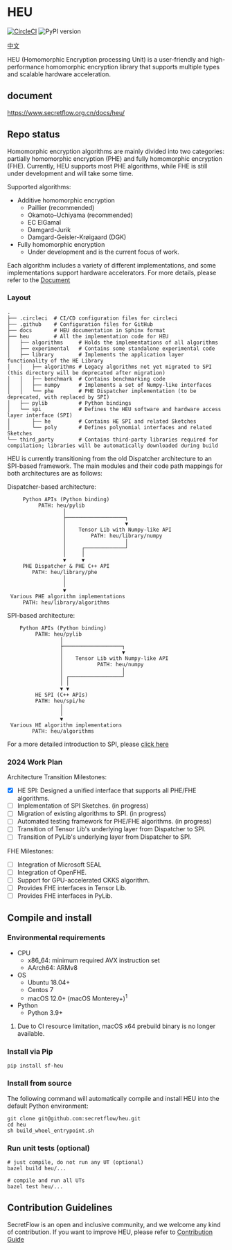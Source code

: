 # HEU

[![CircleCI](https://dl.circleci.com/status-badge/img/gh/secretflow/heu/tree/main.svg?style=svg)](https://dl.circleci.com/status-badge/redirect/gh/secretflow/heu/tree/main)
![PyPI version](https://img.shields.io/pypi/v/sf-heu)

[中文](README_cn.md)

HEU (Homomorphic Encryption processing Unit) is a user-friendly and high-performance homomorphic
encryption library that supports multiple types and scalable hardware acceleration.

## document

https://www.secretflow.org.cn/docs/heu/

## Repo status

Homomorphic encryption algorithms are mainly divided into two categories: partially homomorphic
encryption (PHE) and fully homomorphic encryption (FHE). Currently, HEU supports most PHE
algorithms, while FHE is still under development and will take some time.

Supported algorithms:

- Additive homomorphic encryption
    - Paillier (recommended)
    - Okamoto–Uchiyama (recommended)
    - EC ElGamal
    - Damgard-Jurik
    - Damgard-Geisler-Krøigaard (DGK)
- Fully homomorphic encryption
    - Under development and is the current focus of work.

Each algorithm includes a variety of different implementations, and some implementations support
hardware accelerators. For more details, please refer to
the [Document](https://www.secretflow.org.cn/docs/heu/latest/zh-Hans/getting_started/algo_choice )


### Layout

```text
.
├── .circleci  # CI/CD configuration files for circleci
├── .github    # Configuration files for GitHub
├── docs       # HEU documentation in Sphinx format
├── heu        # All the implementation code for HEU
│   ├── algorithms     # Holds the implementations of all algorithms
│   ├── experimental   # Contains some standalone experimental code
│   ├── library        # Implements the application layer functionality of the HE Library
│   │   ├── algorithms # Legacy algorithms not yet migrated to SPI (this directory will be deprecated after migration)
│   │   ├── benchmark  # Contains benchmarking code
│   │   ├── numpy      # Implements a set of Numpy-like interfaces
│   │   └── phe        # PHE Dispatcher implementation (to be deprecated, with replaced by SPI)
│   ├── pylib          # Python bindings
│   └── spi            # Defines the HEU software and hardware access layer interface (SPI)
│       ├── he         # Contains HE SPI and related Sketches
│       └── poly       # Defines polynomial interfaces and related Sketches
└── third_party        # Contains third-party libraries required for compilation; libraries will be automatically downloaded during build

```

HEU is currently transitioning from the old Dispatcher architecture to an SPI-based framework. The
main modules and their code path mappings for both architectures are as follows:

Dispatcher-based architecture:

```text
     Python APIs (Python binding)
          PATH: heu/pylib
                  │
                  ├───────────────────┐
                  │                   ▼
                  │    Tensor Lib with Numpy-like API
                  │        PATH: heu/library/numpy
                  │                   │
                  │     ┌─────────────┘
                  │     │
                  ▼     ▼
     PHE Dispatcher & PHE C++ API
        PATH: heu/library/phe
                  │
                  │
                  ▼
 Various PHE algorithm implementations
     PATH: heu/library/algorithms
```

SPI-based architecture:

```text
    Python APIs (Python binding)
         PATH: heu/pylib
                 │
                 ├───────────────────┐
                 │                   ▼
                 │    Tensor Lib with Numpy-like API
                 │           PATH: heu/numpy
                 │                   │
                 │ ┌─────────────────┘
                 │ │
                 ▼ ▼
         HE SPI (C++ APIs)
         PATH: heu/spi/he
                 │
                 │
                 ▼
 Various HE algorithm implementations
        PATH: heu/algorithms
```

For a more detailed introduction to SPI, please [click here](heu/spi/README.md)

### 2024 Work Plan

Architecture Transition Milestones:

- [x] HE SPI: Designed a unified interface that supports all PHE/FHE algorithms.
- [ ] Implementation of SPI Sketches. (in progress)
- [ ] Migration of existing algorithms to SPI. (in progress)
- [ ] Automated testing framework for PHE/FHE algorithms. (in progress)
- [ ] Transition of Tensor Lib's underlying layer from Dispatcher to SPI.
- [ ] Transition of PyLib's underlying layer from Dispatcher to SPI.

FHE Milestones:

- [ ] Integration of Microsoft SEAL
- [ ] Integration of OpenFHE.
- [ ] Support for GPU-accelerated CKKS algorithm.
- [ ] Provides FHE interfaces in Tensor Lib.
- [ ] Provides FHE interfaces in PyLib.

## Compile and install

### Environmental requirements

- CPU
    - x86_64: minimum required AVX instruction set
    - AArch64: ARMv8
- OS
    - Ubuntu 18.04+
    - Centos 7
    - macOS 12.0+ (macOS Monterey+)<sup>1</sup>
- Python
    - Python 3.9+

1. Due to CI resource limitation, macOS x64 prebuild binary is no longer available.

### Install via Pip

```shell
pip install sf-heu
```

### Install from source

The following command will automatically compile and install HEU into the default Python
environment:

```shell
git clone git@github.com:secretflow/heu.git
cd heu
sh build_wheel_entrypoint.sh

```

### Run unit tests (optional)





```shell
# just compile, do not run any UT (optional)
bazel build heu/...

# compile and run all UTs
bazel test heu/...
```

## Contribution Guidelines

SecretFlow is an open and inclusive community, and we welcome any kind of contribution. If you want
to improve HEU, please refer to [Contribution Guide](CONTRIBUTING.md)
